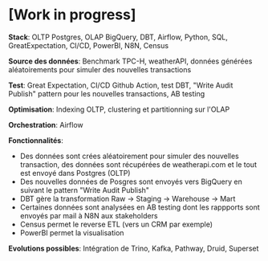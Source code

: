 # [Work in progress]

**Stack**: OLTP Postgres, OLAP BigQuery, DBT, Airflow, Python, SQL, GreatExpectation, CI/CD, PowerBI, N8N, Census

**Source des données**: Benchmark TPC-H, weatherAPI, données générées aléatoirements pour simuler des nouvelles transactions

**Test**: Great Expectation, CI/CD Github Action, test DBT, "Write Audit Publish" pattern pour les nouvelles transactions, AB testing

**Optimisation**: Indexing OLTP, clustering et partitionning sur l'OLAP

**Orchestration**: Airflow

**Fonctionnalités**: 
- Des données sont crées aléatoirement pour simuler des nouvelles transaction, des données sont récupérées de weatherapi.com et le tout est envoyé dans Postgres (OLTP)
- Des nouvelles données de Posgres sont envoyés vers BigQuery en suivant le pattern "Write Audit Publish"
- DBT gère la transformation Raw -> Staging -> Warehouse -> Mart
- Certaines données sont analysées en AB testing dont les rappports sont envoyés par mail à N8N aux stakeholders
- Census permet le reverse ETL (vers un CRM par exemple)
- PowerBI permet la visualisation

**Evolutions possibles**:
Intégration de Trino, Kafka, Pathway, Druid, Superset

